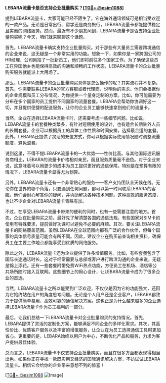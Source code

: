 **LEBARA流量卡是否支持企业批量购买？[[TG💪+ @esim1088](https://t.me/s/esim1088)]**

提到LEBARA流量卡，大家可能已经不陌生了。它在海外通讯领域可是相当受欢迎的一款产品。无论是日常出行、留学还是商务旅行，LEBARA流量卡都能提供稳定且实惠的网络服务。然而，最近有不少朋友问到，LEBARA流量卡是否支持企业批量购买呢？今天，咱们就来聊聊这个话题。

首先，LEBARA流量卡确实支持企业批量购买。对于那些有大量员工需要跨境通信的企业来说，这无疑是一个非常实用的功能。想象一下，如果你是一家跨国公司的HR经理，公司刚招了一批新员工，他们即将前往多个国家工作。为了确保这些员工在异国他乡也能保持高效的沟通和顺畅的工作状态，LEBARA流量卡的企业批量购买服务就能派上大用场了。

那么，LEBARA流量卡的企业批量购买具体是怎么操作的呢？其实流程并不复杂。首先，你需要联系LEBARA的官方客服或者代理商，说明你的需求。他们会根据你的企业规模和员工分布情况，为你提供一个量身定制的方案。比如，你可能需要为分布在多个国家的员工提供不同国家的流量套餐。LEBARA会帮助你协调好这一切，并且提供便捷的配送服务，让你的企业员工能够快速拿到他们的流量卡。

当然，企业在选择LEBARA流量卡时，还需要考虑一些细节问题。比如说，LEBARA流量卡的套餐种类繁多，有针对短期使用的设计，也有适合长期驻外人员的长期套餐。企业可以根据员工的具体工作性质和时间安排，选择最合适的套餐。此外，LEBARA还提供了灵活的充值方式，你可以根据实际使用情况随时调整流量额度，避免浪费。

说到这里，不得不提LEBARA流量卡的一大优势——性价比高。与其他国际通讯服务商相比，LEBARA的流量卡价格相对亲民，而且服务质量毫不逊色。对于企业来说，这意味着可以用更少的成本为员工提供更好的通信保障。特别是在预算有限的情况下，LEBARA流量卡显得尤为划算。

另外，LEBARA流量卡还有一个非常贴心的服务——客户支持团队全天候在线。无论你在世界的哪个角落，只要遇到任何问题，都可以第一时间联系LEBARA的客服。他们会耐心解答你的疑问，并协助解决各种技术问题。这种高效的服务态度，也让不少企业对LEBARA流量卡青睐有加。

不过，在享受LEBARA流量卡带来的便利的同时，也有一些需要注意的地方。首先，企业在批量购买之前，最好先了解清楚各国的通信法规。有些国家对SIM卡的使用有特殊要求，提前做好功课可以避免不必要的麻烦。其次，要关注LEBARA流量卡的网络覆盖范围。虽然LEBARA在全球范围内都有广泛的合作伙伴，但每个国家的具体信号质量可能会有所不同。因此，建议企业在购买前查询相关资料，确保员工在主要工作地点都能享受到优质的网络服务。

除此之外，LEBARA流量卡还为企业提供了许多增值服务。比如，有些套餐包含了国际长途通话时长，这对于经常需要与总部或客户进行跨洋沟通的企业来说，无疑是锦上添花。还有一些套餐附带免费WiFi热点功能，方便员工在机场、酒店等公共场所随时接入互联网。这些细节上的用心设计，让LEBARA流量卡成为了很多企业的首选。

当然，LEBARA流量卡之所以能受到广泛欢迎，不仅仅是因为它的功能强大，还因为它始终站在用户的角度思考问题。无论是个人用户还是企业客户，LEBARA都致力于提供简单易用、高效可靠的通信解决方案。这也正是为什么越来越多的企业选择LEBARA流量卡作为员工福利的一部分。

最后，让我们总结一下LEBARA流量卡对企业批量购买的支持情况。首先，LEBARA提供了灵活的定制化方案，能够满足不同企业的多样化需求。其次，其高性价比、优质客户服务以及丰富的增值服务，让企业在为员工选择通信工具时更加省心。更重要的是，LEBARA始终以用户为中心，不断优化产品和服务，力求为客户提供最佳体验。

总而言之，LEBARA流量卡不仅支持企业批量购买，而且在很多方面都表现得相当出色。如果你正在寻找一款既实用又经济的国际通讯解决方案，不妨试试LEBARA流量卡。相信它会给你的企业带来意想不到的惊喜！

[[TG💪+ @esim1088](https://t.me/s/esim1088) ![Image](https://i.postimg.cc/4NQfJmqS/Snipaste-2025-05-13-00-14-12.png)]